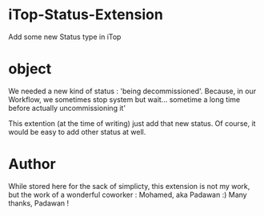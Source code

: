 # iTop-Status-Extension
Add some new Status type in iTop

# object

We needed a new kind of status : 'being decommissioned'. Because, in our Workflow, we sometimes stop system but wait... sometime a long time before actually uncommissioning it'

This extention (at the time of writing) just add that new status. Of course, it would be easy to add other status at well.

# Author

While stored here for the sack of simplicty, this extension is not my work, but the work of a wonderful coworker : Mohamed, aka Padawan :) Many thanks, Padawan !
